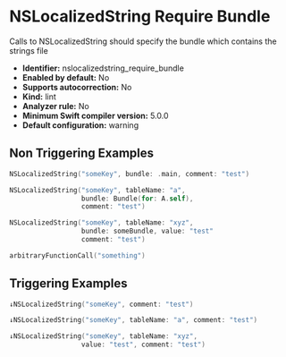 # NSLocalizedString Require Bundle

Calls to NSLocalizedString should specify the bundle which contains the strings file

* **Identifier:** nslocalizedstring_require_bundle
* **Enabled by default:** No
* **Supports autocorrection:** No
* **Kind:** lint
* **Analyzer rule:** No
* **Minimum Swift compiler version:** 5.0.0
* **Default configuration:** warning

## Non Triggering Examples

```swift
NSLocalizedString("someKey", bundle: .main, comment: "test")
```

```swift
NSLocalizedString("someKey", tableName: "a",
                  bundle: Bundle(for: A.self),
                  comment: "test")
```

```swift
NSLocalizedString("someKey", tableName: "xyz",
                  bundle: someBundle, value: "test"
                  comment: "test")
```

```swift
arbitraryFunctionCall("something")
```

## Triggering Examples

```swift
↓NSLocalizedString("someKey", comment: "test")
```

```swift
↓NSLocalizedString("someKey", tableName: "a", comment: "test")
```

```swift
↓NSLocalizedString("someKey", tableName: "xyz",
                  value: "test", comment: "test")
```